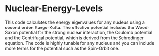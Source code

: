 # Nuclear-Energy-Levels
This code calculates the energy eigenvalues for any nucleus using a second orden Runge-Kutta. The effective potential includes the Wood-Saxon potential for the strong nuclear interaction, the Coulomb potential and the Centrifugal potential, which is derived from the Schrodinger equation. The code is highly tunable for any nucleus and you can include more terms for the potential such as the Spin-Orbit one.

